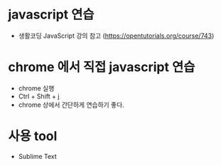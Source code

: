 # javascript 연습
* 생활코딩 JavaScript 강의 참고 (https://opentutorials.org/course/743)

# chrome 에서 직접 javascript 연습
* chrome 실행
* Ctrl + Shift + j
* chrome 상에서 간단하게 연습하기 좋다.

# 사용 tool
* Sublime Text
